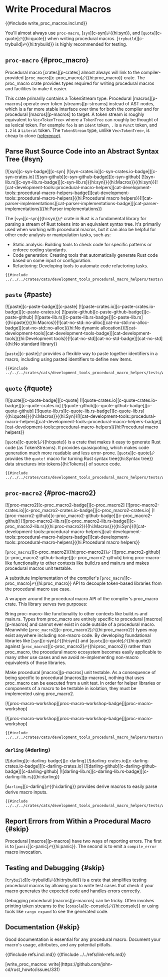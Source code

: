 # Write Procedural Macros

{{#include write_proc_macros.incl.md}}

You'll almost always use `proc-macro`, [`syn`][c-syn]⮳{{hi:syn}}, and [`quote`][c-quote]⮳{{hi:quote}} when writing procedural macros. [`trybuild`][c-trybuild]⮳{{hi:trybuild}} is highly recommended for testing.

## `proc-macro` {#proc_macro}

Procedural macro [crates][p-crates] almost always will link to the compiler-provided [`proc_macro`][c-proc_macro]⮳{{hi:proc_macro}} crate. The proc_macro crate provides types required for writing procedural macros and facilities to make it easier.

This crate primarily contains a TokenStream type. Procedural [macros][p-macros] operate over token [streams][p-streams] instead of AST nodes, which is a far more stable interface over time for both the compiler and for procedural [macros][p-macros] to target. A token stream is roughly equivalent to `Vec<TokenTree>` where a `TokenTree` can roughly be thought of as lexical token. For example `foo` is an `Ident` token, `.` is a `Punct` token, and `1.2` is a `Literal` token. The `TokenStream` type, unlike `Vec<TokenTree>`, is cheap to clone [(reference)][(reference)].

## Parse Rust Source Code into an Abstract Syntax Tree {#syn}

[![syn][c-syn-badge]][c-syn] [![syn-crates.io][c-syn-crates.io-badge]][c-syn-crates.io] [![syn-github][c-syn-github-badge]][c-syn-github] [![syn-lib.rs][c-syn-lib.rs-badge]][c-syn-lib.rs]{{hi:syn}}{{hi:Macros}}{{hi:syn}}[![cat-development-tools::procedural-macro-helpers][cat-development-tools::procedural-macro-helpers-badge]][cat-development-tools::procedural-macro-helpers]{{hi:Procedural macro helpers}}[![cat-parser-implementations][cat-parser-implementations-badge]][cat-parser-implementations]{{hi:Parser implementations}}

The [`syn`][c-syn]{{hi:syn}}⮳ crate in Rust is a fundamental library for parsing a stream of Rust tokens into an equivalent syntax tree. It's primarily used when working with procedural macros, but it can also be helpful for other code analysis or manipulation tasks, such as:

- Static analysis: Building tools to check code for specific patterns or enforce coding standards.
- Code generation: Creating tools that automatically generate Rust code based on some input or configuration.
- Refactoring: Developing tools to automate code refactoring tasks.

```rust,editable
{{#include ../../../crates/cats/development_tools_procedural_macro_helpers/tests/write_proc_macros/syn.rs:example}}
```

## `paste` {#paste}

[![paste][c-paste-badge]][c-paste] [![paste-crates.io][c-paste-crates.io-badge]][c-paste-crates.io] [![paste-github][c-paste-github-badge]][c-paste-github] [![paste-lib.rs][c-paste-lib.rs-badge]][c-paste-lib.rs]{{hi:paste}}{{hi:Macros}}[![cat-no-std::no-alloc][cat-no-std::no-alloc-badge]][cat-no-std::no-alloc]{{hi:No dynamic allocation}}[![cat-development-tools][cat-development-tools-badge]][cat-development-tools]{{hi:Development tools}}[![cat-no-std][cat-no-std-badge]][cat-no-std]{{hi:No standard library}}

[`paste`][c-paste]⮳ provides a flexible way to paste together identifiers in a macro, including using pasted identifiers to define new items.

```rust,editable
{{#include ../../../crates/cats/development_tools_procedural_macro_helpers/tests/write_proc_macros/paste.rs:example}}
```

## `quote` {#quote}

[![quote][c-quote-badge]][c-quote] [![quote-crates.io][c-quote-crates.io-badge]][c-quote-crates.io] [![quote-github][c-quote-github-badge]][c-quote-github] [![quote-lib.rs][c-quote-lib.rs-badge]][c-quote-lib.rs]{{hi:quote}}{{hi:Macros}}{{hi:Syn}}[![cat-development-tools::procedural-macro-helpers][cat-development-tools::procedural-macro-helpers-badge]][cat-development-tools::procedural-macro-helpers]{{hi:Procedural macro helpers}}

[`quote`][c-quote]⮳{{hi:quote}} is a crate that makes it easy to generate Rust code (as TokenStreams). It provides quasiquoting, which makes code generation much more readable and less error-prone. [`quote`][c-quote]⮳ provides the `quote!` macro for turning Rust syntax tree{{hi:Syntax tree}} data structures into tokens{{hi:Tokens}} of source code.

```rust,editable
{{#include ../../../crates/cats/development_tools_procedural_macro_helpers/tests/write_proc_macros/quote.rs:example}}
```

## `proc-macro2` {#proc-macro2}

[![proc-macro2][c-proc_macro2-badge]][c-proc_macro2] [![proc-macro2-crates.io][c-proc_macro2-crates.io-badge]][c-proc_macro2-crates.io] [![proc-macro2-github][c-proc_macro2-github-badge]][c-proc_macro2-github] [![proc-macro2-lib.rs][c-proc_macro2-lib.rs-badge]][c-proc_macro2-lib.rs]{{hi:proc-macro2}}{{hi:Macros}}{{hi:Syn}}[![cat-development-tools::procedural-macro-helpers][cat-development-tools::procedural-macro-helpers-badge]][cat-development-tools::procedural-macro-helpers]{{hi:Procedural macro helpers}}

[`proc_macro2`][c-proc_macro2]{{hi:proc-macro2}}⮳ [![proc_macro2-github][c-proc_macro2-github-badge]][c-proc_macro2-github] bring proc-macro-like functionality to other contexts like build.rs and main.rs and makes procedural macros unit testable.

A substitute implementation of the compiler's [`proc_macro`][c-proc_macro]⮳{{hi:proc_macro}} API to decouple token-based libraries from the procedural macro use case.

A wrapper around the procedural macro API of the compiler's proc_macro crate. This library serves two purposes:

Bring proc-macro-like functionality to other contexts like build.rs and main.rs. Types from proc_macro are entirely specific to procedural [macros][p-macros] and cannot ever exist in code outside of a procedural macro. Meanwhile [`proc_macro2`][c-proc_macro2]⮳{{hi:proc_macro2}} types may exist anywhere including non-macro code. By developing foundational libraries like [`syn`][c-syn]⮳{{hi:syn}} and [`quote`][c-quote]⮳{{hi:quote}} against [`proc_macro2`][c-proc_macro2]⮳{{hi:proc_macro2}} rather than proc_macro, the procedural macro ecosystem becomes easily applicable to many other use cases and we avoid re-implementing non-macro equivalents of those libraries.

Make procedural [macros][p-macros] unit testable. As a consequence of being specific to procedural [macros][p-macros], nothing that uses proc_macro can be executed from a unit test. In order for helper libraries or components of a macro to be testable in isolation, they must be implemented using proc_macro2.

[![proc-macro-workshop][proc-macro-workshop-badge]][proc-macro-workshop]

[![proc-macro-workshop][proc-macro-workshop-badge]][proc-macro-workshop]

```rust,editable
{{#include ../../../crates/cats/development_tools_procedural_macro_helpers/tests/write_proc_macros/proc_macro2.rs:example}}
```

### `darling` {#darling}

[![darling][c-darling-badge]][c-darling] [![darling-crates.io][c-darling-crates.io-badge]][c-darling-crates.io] [![darling-github][c-darling-github-badge]][c-darling-github] [![darling-lib.rs][c-darling-lib.rs-badge]][c-darling-lib.rs]{{hi:darling}}

[`darling`][c-darling]⮳{{hi:darling}} provides derive macros to easily parse derive macro inputs.

```rust,editable
{{#include ../../../crates/cats/development_tools_procedural_macro_helpers/tests/write_proc_macros/darling.rs:example}}
```

## Report Errors from Within a Procedural Macro {#skip}

Procedural [macros][p-macros] have two ways of reporting errors. The first is to [`panic`][c-panic]⮳{{hi:panic}}. The second is to emit a `compile_error` macro invocation.

## Testing and Debugging {#skip}

[`trybuild`][c-trybuild]⮳{{hi:trybuild}} is a crate that simplifies testing procedural macros by allowing you to write test cases that check if your macro generates the expected code and handles errors correctly.

Debugging procedural [macros][p-macros] can be tricky. Often involves printing token streams to the [`console`][c-console]⮳{{hi:console}} or using tools like `cargo expand` to see the generated code.

## Documentation {#skip}

Good documentation is essential for any procedural macro. Document your macro's usage, attributes, and any potential pitfalls.

[(reference)]:  https://doc.rust-lang.org/reference/procedural-macros.html#r-macro.proc.proc_macro.token-stream
{{#include refs.incl.md}}
{{#include ../../refs/link-refs.md}}

<div class="hidden">
[write_proc_macros: write](https://github.com/john-cd/rust_howto/issues/331)

</div>
